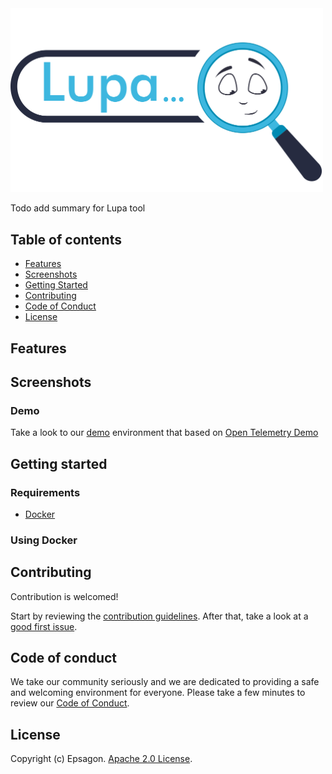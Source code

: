 <img src="./website/docs/images/lupa_light.png" width="500"/>

Todo add summary for Lupa tool

## **Table of contents**

- [Features](#features)
- [Screenshots](#screenshots)
- [Getting Started](#getting-started)
- [Contributing](#contributing)
- [Code of Conduct](#)
- [License](#license)

## **Features**

## **Screenshots**

### Demo

Take a look to our [demo](https://app.lupaproject.io/search) environment that based on [Open Telemetry Demo](https://github.com/open-telemetry/opentelemetry-demo)

## **Getting started**

### Requirements

- [Docker](https://docs.docker.com/compose/install/)

### Using Docker

## **Contributing**

Contribution is welcomed!

Start by reviewing the [contribution guidelines](CONTRIBUTING.md). After that, take a look at a [good first issue](https://github.com/epsagon/lupa/issues?q=is%3Aissue+is%3Aopen+label%3A%22good+first+issue%22).

## **Code of conduct**

We take our community seriously and we are dedicated to providing a safe and welcoming environment for everyone.
Please take a few minutes to review our [Code of Conduct](./CODE_OF_CONDUCT.md).

## **License**

Copyright (c) Epsagon. [Apache 2.0 License](./LICENSE).
